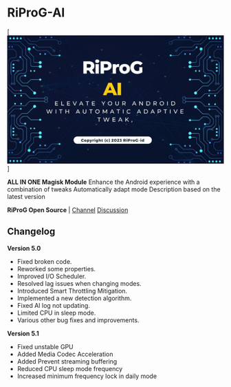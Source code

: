 # RiProG-AI

[![RiProG-AI Banner](https://raw.githubusercontent.com/RiProG-id/RiProG-AI/main/banner.jpg)]

**ALL IN ONE Magisk Module**
Enhance the Android experience with a combination of tweaks
Automatically adapt mode
Description based on the latest version

**RiProG Open Source** | [Channel](https://t.me/RiOpSo) [Discussion](https://t.me/RiOpSoDisc)


## Changelog

**Version 5.0**

- Fixed broken code.
- Reworked some properties.
- Improved I/O Scheduler.
- Resolved lag issues when changing modes.
- Introduced Smart Throttling Mitigation.
- Implemented a new detection algorithm.
- Fixed AI log not updating.
- Limited CPU in sleep mode.
- Various other bug fixes and improvements.

**Version 5.1**

- Fixed unstable GPU
- Added Media Codec Acceleration
- Added Prevent streaming buffering
- Reduced CPU sleep mode frequency
- Increased minimum frequency lock in daily mode